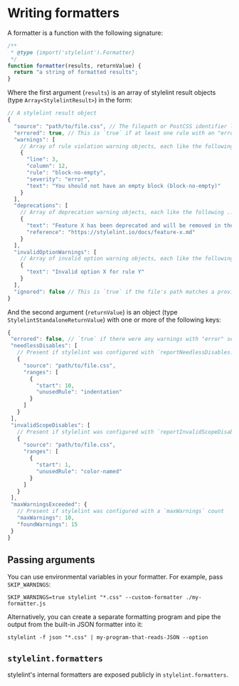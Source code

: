 # Writing formatters

A formatter is a function with the following signature:

```js
/**
 * @type {import('stylelint').Formatter}
 */
function formatter(results, returnValue) {
  return "a string of formatted results";
}
```

Where the first argument (`results`) is an array of stylelint result objects (type `Array<StylelintResult>`) in the form:

```js
// A stylelint result object
{
  "source": "path/to/file.css", // The filepath or PostCSS identifier like <input css 1>
  "errored": true, // This is `true` if at least one rule with an "error"-level severity triggered a warning
  "warnings": [
    // Array of rule violation warning objects, each like the following ...
    {
      "line": 3,
      "column": 12,
      "rule": "block-no-empty",
      "severity": "error",
      "text": "You should not have an empty block (block-no-empty)"
    }
  ],
  "deprecations": [
    // Array of deprecation warning objects, each like the following ...
    {
      "text": "Feature X has been deprecated and will be removed in the next major version.",
      "reference": "https://stylelint.io/docs/feature-x.md"
    }
  ],
  "invalidOptionWarnings": [
    // Array of invalid option warning objects, each like the following ...
    {
      "text": "Invalid option X for rule Y"
    }
  ],
  "ignored": false // This is `true` if the file's path matches a provided ignore pattern
}
```

And the second argument (`returnValue`) is an object (type `StylelintStandaloneReturnValue`) with one or more of the following keys:

```js
{
 "errored": false, // `true` if there were any warnings with "error" severity
 "needlessDisables": [
   // Present if stylelint was configured with `reportNeedlessDisables: true`
   {
     "source": "path/to/file.css",
     "ranges": [
       {
         "start": 10,
         "unusedRule": "indentation"
       }
     ]
   }
 ],
 "invalidScopeDisables": [
   // Present if stylelint was configured with `reportInvalidScopeDisables: true`
   {
     "source": "path/to/file.css",
     "ranges": [
       {
         "start": 1,
         "unusedRule": "color-named"
       }
     ]
   }
 ],
 "maxWarningsExceeded": {
   // Present if stylelint was configured with a `maxWarnings` count
   "maxWarnings": 10,
   "foundWarnings": 15
 }
}
```

## Passing arguments

You can use environmental variables in your formatter. For example, pass `SKIP_WARNINGS`:

```console
SKIP_WARNINGS=true stylelint "*.css" --custom-formatter ./my-formatter.js
```

Alternatively, you can create a separate formatting program and pipe the output from the built-in JSON formatter into it:

```console
stylelint -f json "*.css" | my-program-that-reads-JSON --option
```

## `stylelint.formatters`

stylelint's internal formatters are exposed publicly in `stylelint.formatters`.
